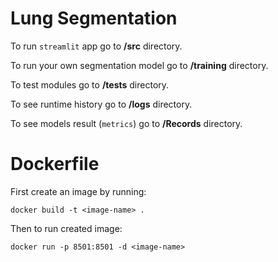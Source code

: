 # Lung Segmentation

To run `streamlit` app go to **/src** directory.

To run your own segmentation model go to **/training** directory.

To test modules go to **/tests** directory.

To see runtime history go to **/logs** directory.

To see models result (`metrics`) go to **/Records** directory.

# Dockerfile

First create an image by running:

    docker build -t <image-name> .

Then to run created image:

    docker run -p 8501:8501 -d <image-name>
